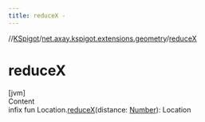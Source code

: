 ```yaml
---
title: reduceX -
---
```

//[KSpigot](../index.md)/[net.axay.kspigot.extensions.geometry](index.md)/[reduceX](reduce-x.md)



# reduceX  
[jvm]  
Content  
infix fun Location.[reduceX](reduce-x.md)(distance: [Number](https://kotlinlang.org/api/latest/jvm/stdlib/kotlin/-number/index.html)): Location  



